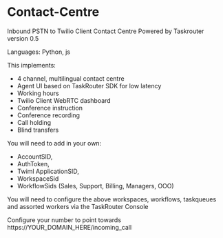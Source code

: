 # Contact-Centre

Inbound PSTN to Twilio Client Contact Centre Powered by Taskrouter version 0.5

Languages: Python, js

This implements:

- 4 channel, multilingual contact centre
- Agent UI based on TaskRouter SDK for low latency
- Working hours
- Twilio Client WebRTC dashboard
- Conference instruction
- Conference recording
- Call holding
- Blind transfers

You will need to add in your own:

- AccountSID,
- AuthToken,
- Twiml ApplicationSID,
- WorkspaceSid
- WorkflowSids (Sales, Support, Billing, Managers, OOO)

You will need to configure the above workspaces, workflows, taskqueues and assorted workers via the TaskRouter Console

Configure your number to point towards https://YOUR_DOMAIN_HERE/incoming_call

